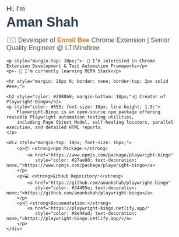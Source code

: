 <section style="font-family: Arial, sans-serif; padding: 20px; max-width: 800px; margin: auto;">
    <p style="font-size: 18px; margin: 0;">Hi, I'm</p>
    <h1 style="font-size: 36px; color: #2c3e50; margin: 5px 0;">Aman Shah</h1>
    <p style="font-size: 18px; color: #555;">
        🧑‍💻 Developer of 
        <a href="https://chrome.google.com/webstore/detail/enroll-bee-enroll-free-ud/hppioimdgfckhbekbfcglelidfhijkol?hl=en" 
           style="color: #e67e22; text-decoration: none; font-weight: bold;">
           Enroll Bee
        </a> Chrome Extension | Senior Quality Engineer @ LTIMindtree
    </p>

    <p style="margin-top: 10px;">- 👀 I’m interested in Chrome Extension Development & Test Automation Frameworks</p>
    <p>- 🌱 I’m currently learning MERN Stack</p>

    <hr style="margin: 20px 0; border: none; border-top: 2px solid #eee;">

    <h2 style="color: #2980b9; margin-bottom: 10px;">🚀 Creator of Playwright-Bingo</h2>
    <p style="color: #555; font-size: 16px; line-height: 1.5;">
        Playwright-Bingo is an open-source npm package offering reusable Playwright automation testing utilities, 
        including Page Object Model, self-healing locators, parallel execution, and detailed HTML reports.
    </p>

    <div style="margin-top: 10px; font-size: 16px;">
        <p>📦 <strong>npm Package:</strong> 
            <a href="https://www.npmjs.com/package/playwright-bingo" 
               style="color: #27ae60; text-decoration: none;">https://www.npmjs.com/package/playwright-bingo</a>
        </p>
        <p>💻 <strong>GitHub Repository:</strong> 
            <a href="https://github.com/amankshah/playwright-bingo" 
               style="color: #34495e; text-decoration: none;">https://github.com/amankshah/playwright-bingo</a>
        </p>
        <p>📖 <strong>Documentation:</strong> 
            <a href="https://playwright-bingo.netlify.app/" 
               style="color: #8e44ad; text-decoration: none;">https://playwright-bingo.netlify.app/</a>
        </p>
    </div>
</section>
